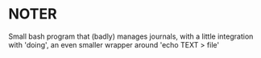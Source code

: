 # NOTER
Small bash program that (badly) manages journals, with a little integration with 'doing', an even smaller wrapper around 'echo TEXT > file'
